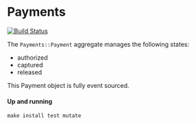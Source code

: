 # Payments

[![Build Status](https://github.com/RailsEventStore/cqrs-es-sample-with-res/workflows/payments/badge.svg)](https://github.com/RailsEventStore/cqrs-es-sample-with-res/actions/workflows/payments.yml)

The `Payments::Payment` aggregate manages the following states:
- authorized
- captured
- released

This Payment object is fully event sourced.

#### Up and running
```
make install test mutate
```